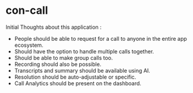 # con-call

Initial Thoughts about this application :
- People should be able to request for a call to anyone in the entire app ecosystem.
- Should have the option to handle multiple calls together.
- Should be able to make group calls too.
- Recording should also be possible.
- Transcripts and summary should be available using AI.
- Resolution should be auto-adjustable or specific.
- Call Analytics should be present on the dashboard.

